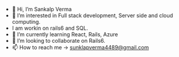 - 👋 Hi, I’m Sankalp Verma
- 👀 I’m interested in Full stack development, Server side and cloud computing.
- I am workin on rails6 and SQL.
- 🌱 I’m currently learning React, Rails, Azure
- 💞️ I’m looking to collaborate on Rails6.
- 📫 How to reach me -> sunklapverma4489@gmail.com

<!---
sanki4489/sanki4489 is a ✨ special ✨ repository because its `README.md` (this file) appears on your GitHub profile.
You can click the Preview link to take a look at your changes.
--->
